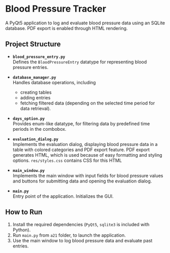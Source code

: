# Blood Pressure Tracker

A PyQt5 application to log and evaluate blood pressure data using an SQLite database. 
PDF export is enabled through HTML rendering.

## Project Structure

- **`blood_pressure_entry.py`**  
  Defines the `BloodPressureEntry` datatype for representing blood pressure entries.

- **`database_manager.py`**  
  Handles database operations, including 
  - creating tables
  - adding entries
  - fetching filtered data (depending on the selected time period for data retrieval).

- **`days_option.py`**  
  Provides enum-like datatype, for filtering data by predefined time periods in the combobox.

- **`evaluation_dialog.py`**  
  Implements the evaluation dialog, displaying blood pressure data in a table with colored categories and PDF export feature. 
  PDF export generates HTML, which is used because of easy formatting and styling options. 
  `res/styles.css` contains CSS for this HTML

- **`main_window.py`**  
  Implements the main window with input fields for blood pressure values and buttons for submitting data and opening the evaluation dialog.

- **`main.py`**  
  Entry point of the application. Initializes the GUI.

## How to Run
1. Install the required dependencies (`PyQt5`, `sqlite3` is included with Python).
2. Run `main.py` from `a21` folder, to launch the application.
3. Use the main window to log blood pressure data and evaluate past entries.

